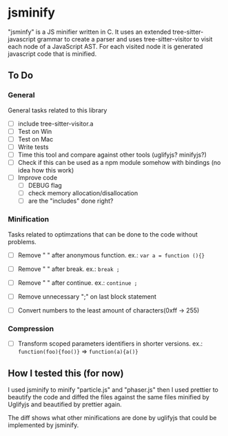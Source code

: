 # jsminify

"jsminfy" is a JS minifier written in C. It uses an extended 
tree-sitter-javascript grammar to create a parser and uses tree-sitter-visitor
to visit each node of a JavaScript AST. For each visited node it is generated
javascript code that is minified.

## To Do

### General

General tasks related to this library

- [ ] include tree-sitter-visitor.a
- [ ] Test on Win
- [ ] Test on Mac
- [ ] Write tests
- [ ] Time this tool and compare against other tools (uglifyjs? minifyjs?)
- [ ] Check if this can be used as a npm module somehow with bindings (no idea how this work)
- [ ] Improve code
  * [ ] DEBUG flag
  * [ ] check memory allocation/disallocation
  * [ ] are the "includes" done right?

### Minification

Tasks related to optimzations that can be done to the code without problems.

- [ ] Remove " " after anonymous function. ex.: `var a = function (){}`
- [ ] Remove " " after break. ex.: `break ;`
- [ ] Remove " " after continue. ex.: `continue ;`

- [ ] Remove unnecessary ";" on last block statement
- [ ] Convert numbers to the least amount of characters(0xff -> 255)

### Compression
- [ ] Transform scoped parameters identifiers in shorter versions. ex.: `function(foo){foo()}` => `function(a){a()}`

## How I tested this (for now)

I used jsminify to minify "particle.js" and "phaser.js" then I used prettier
to beautify the code and diffed the files against the same files minified by 
Uglifyjs and beautified by prettier again.

The diff shows what other minifications are done by uglifyjs that could be 
implemented by jsminify.
